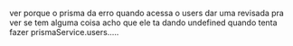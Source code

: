 ver porque o prisma da erro quando acessa o users
dar uma revisada pra ver se tem alguma coisa
acho que ele ta dando undefined quando tenta fazer prismaService.users.....
